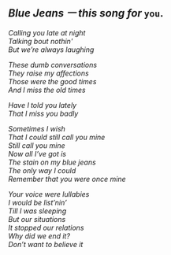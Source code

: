 ## _Blue Jeans ㅡ this song for_ `you`.

_Calling you late at night_<br>
_Talking bout nothin'_ <br>
_But we’re always laughing_

_These dumb conversations_ <br>
_They raise my affections_ <br>
_Those were the good times_ <br>
_And I miss the old times_

_Have I told you lately_ <br>
_That I miss you badly_

_Sometimes I wish_ <br>
_That I could still call you mine_ <br>
_Still call you mine_ <br>
_Now all I’ve got is_ <br>
_The stain on my blue jeans_ <br>
_The only way I could_ <br>
_Remember that you were once mine_

_Your voice were lullabies_ <br>
_I would be list’nin’_ <br>
_Till I was sleeping_ <br>
_But our situations_ <br>
_It stopped our relations_ <br>
_Why did we end it?_ <br>
_Don’t want to believe it_

